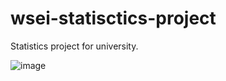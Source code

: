 # wsei-statisctics-project

Statistics project for university.

![image](https://user-images.githubusercontent.com/39082174/143775320-af0cb8f8-9c8a-4047-a4c7-2c507df8b113.png)
